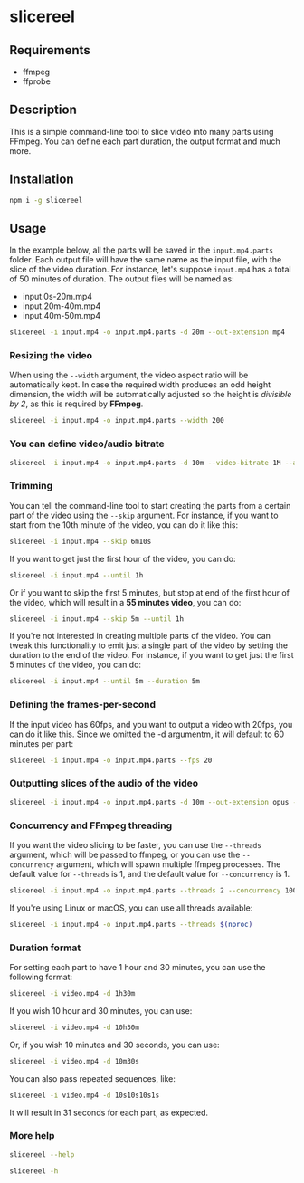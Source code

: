 # slicereel

## Requirements

- ffmpeg
- ffprobe

## Description

This is a simple command-line tool to slice video into many parts using FFmpeg. You can define each part duration, the output format and much more.

## Installation

```bash
npm i -g slicereel
```

## Usage

In the example below, all the parts will be saved in the `input.mp4.parts` folder. Each output file will have the same name as the input file, with the slice of the video duration. For instance, let's suppose `input.mp4` has a total of 50 minutes of duration. The output files will be named as:

- input.0s-20m.mp4
- input.20m-40m.mp4
- input.40m-50m.mp4

```bash
slicereel -i input.mp4 -o input.mp4.parts -d 20m --out-extension mp4
```

### Resizing the video

When using the `--width` argument, the video aspect ratio will be automatically kept. In case the required width produces an odd height dimension, the width will be automatically adjusted so the height is _divisible by 2_, as this is required by **FFmpeg**.

```bash
slicereel -i input.mp4 -o input.mp4.parts --width 200
```

### You can define video/audio bitrate

```bash
slicereel -i input.mp4 -o input.mp4.parts -d 10m --video-bitrate 1M --audio-bitrate 32k
```

### Trimming

You can tell the command-line tool to start creating the parts from a certain part of the video using the `--skip` argument. For instance, if you want to start from the 10th minute of the video, you can do it like this:

```bash
slicereel -i input.mp4 --skip 6m10s
```

If you want to get just the first hour of the video, you can do:

```bash
slicereel -i input.mp4 --until 1h
```

Or if you want to skip the first 5 minutes, but stop at end of the first hour of the video, which will result in a **55 minutes video**, you can do:

```bash
slicereel -i input.mp4 --skip 5m --until 1h
```

If you're not interested in creating multiple parts of the video. You can tweak this functionality to emit just a single part of the video by setting the duration to the end of the video. For instance, if you want to get just the first 5 minutes of the video, you can do:

```bash
slicereel -i input.mp4 --until 5m --duration 5m
```

### Defining the frames-per-second

If the input video has 60fps, and you want to output a video with 20fps, you can do it like this. Since we omitted the -d argumentm, it will default to 60 minutes per part:

```bash
slicereel -i input.mp4 -o input.mp4.parts --fps 20
```

### Outputting slices of the audio of the video

```bash
slicereel -i input.mp4 -o input.mp4.parts -d 10m --out-extension opus --audio-bitrate 32k
```

### Concurrency and FFmpeg threading

If you want the video slicing to be faster, you can use the `--threads` argument, which will be passed to ffmpeg, or you can use the `--concurrency` argument, which will spawn multiple ffmpeg processes. The default value for `--threads` is 1, and the default value for `--concurrency` is 1.

```bash
slicereel -i input.mp4 -o input.mp4.parts --threads 2 --concurrency 100
```

If you're using Linux or macOS, you can use all threads available:

```bash
slicereel -i input.mp4 -o input.mp4.parts --threads $(nproc)
```

### Duration format

For setting each part to have 1 hour and 30 minutes, you can use the following format:

```bash
slicereel -i video.mp4 -d 1h30m
```

If you wish 10 hour and 30 minutes, you can use:

```bash
slicereel -i video.mp4 -d 10h30m
```

Or, if you wish 10 minutes and 30 seconds, you can use:

```bash
slicereel -i video.mp4 -d 10m30s
```

You can also pass repeated sequences, like:

```bash
slicereel -i video.mp4 -d 10s10s10s1s
```

It will result in 31 seconds for each part, as expected.

### More help

```bash
slicereel --help
```

```bash
slicereel -h
```
